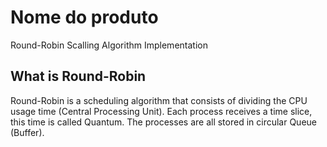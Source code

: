 # Nome do produto
Round-Robin Scalling Algorithm Implementation

## What is Round-Robin
Round-Robin is a scheduling algorithm that consists of dividing the CPU usage time (Central Processing Unit). Each process receives a time slice, this time is called Quantum. The processes are all stored in circular Queue (Buffer).


